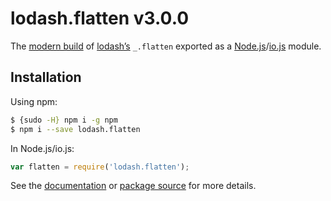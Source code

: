 # lodash.flatten v3.0.0

The [modern build](https://github.com/lodash/lodash/wiki/Build-Differences) of [lodash’s](https://lodash.com/) `_.flatten` exported as a [Node.js](http://nodejs.org/)/[io.js](https://iojs.org/) module.

## Installation

Using npm:

```bash
$ {sudo -H} npm i -g npm
$ npm i --save lodash.flatten
```

In Node.js/io.js:

```js
var flatten = require('lodash.flatten');
```

See the [documentation](https://lodash.com/docs#flatten) or [package source](https://github.com/lodash/lodash/blob/3.0.0-npm-packages/lodash.flatten) for more details.

